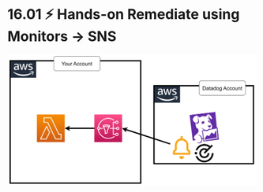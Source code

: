 # 16.01 ⚡ Hands-on Remediate using Monitors -> SNS

![](../imgs/a8d1d299276840efa260905499c3c9fa.png)
